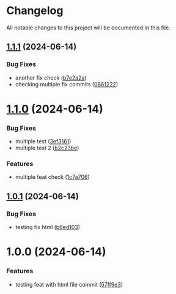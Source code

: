# Changelog

All notable changes to this project will be documented in this file.

## [1.1.1](https://github.com/fall-development-rob/git_workflows/compare/v1.1.0...v1.1.1) (2024-06-14)


### Bug Fixes

* another fix check ([b7e2a2a](https://github.com/fall-development-rob/git_workflows/commit/b7e2a2a5ed508e5e42660093b54fcfc14cf794a6))
* checking multiple fix commits ([0861222](https://github.com/fall-development-rob/git_workflows/commit/08612227b9e87768386aa9957545ffd0cf1ed5ff))

# [1.1.0](https://github.com/fall-development-rob/git_workflows/compare/v1.0.1...v1.1.0) (2024-06-14)


### Bug Fixes

* multiple test ([3ef3161](https://github.com/fall-development-rob/git_workflows/commit/3ef316144ee83e481e95759f841dd1cabac5e249))
* multiple test 2 ([b2c23be](https://github.com/fall-development-rob/git_workflows/commit/b2c23be9a90036052503f407e9c67af7702ee060))


### Features

* multiple feat check ([1c7a706](https://github.com/fall-development-rob/git_workflows/commit/1c7a70624305098ae7039fcc0e85ef6389629e6b))

## [1.0.1](https://github.com/fall-development-rob/git_workflows/compare/v1.0.0...v1.0.1) (2024-06-14)


### Bug Fixes

* testing fix html ([b6ed103](https://github.com/fall-development-rob/git_workflows/commit/b6ed1031e005a5e31569420c7a52a62b6bc4b7bf))

# 1.0.0 (2024-06-14)


### Features

* testing feat with html file commit ([57ff9e3](https://github.com/fall-development-rob/git_workflows/commit/57ff9e321eab4903d505de9b5ea69528b75e045c))
